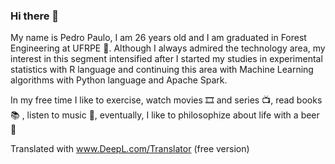 ### Hi there 👋

My name is Pedro Paulo, I am 26 years old and I am graduated in Forest Engineering at UFRPE :deciduous_tree:. Although I always admired the technology area, my interest in this segment intensified after I started my studies in experimental statistics with R language and continuing this area with Machine Learning algorithms with Python language and Apache Spark.  

In my free time I like to exercise, watch movies 🎞️ and series 📺, read books 📚 , listen to music 🎵, eventually, I like to philosophize about life with a beer 🍺

Translated with www.DeepL.com/Translator (free version)
